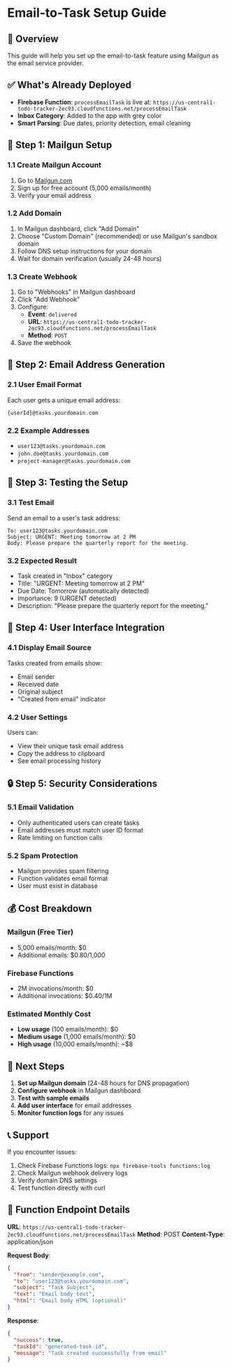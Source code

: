 # Email-to-Task Setup Guide

## 🎯 Overview
This guide will help you set up the email-to-task feature using Mailgun as the email service provider.

## ✅ What's Already Deployed
- **Firebase Function**: `processEmailTask` is live at:
  `https://us-central1-todo-tracker-2ec93.cloudfunctions.net/processEmailTask`
- **Inbox Category**: Added to the app with grey color
- **Smart Parsing**: Due dates, priority detection, email cleaning

## 📧 Step 1: Mailgun Setup

### 1.1 Create Mailgun Account
1. Go to [Mailgun.com](https://www.mailgun.com/)
2. Sign up for free account (5,000 emails/month)
3. Verify your email address

### 1.2 Add Domain
1. In Mailgun dashboard, click "Add Domain"
2. Choose "Custom Domain" (recommended) or use Mailgun's sandbox domain
3. Follow DNS setup instructions for your domain
4. Wait for domain verification (usually 24-48 hours)

### 1.3 Create Webhook
1. Go to "Webhooks" in Mailgun dashboard
2. Click "Add Webhook"
3. Configure:
   - **Event**: `delivered`
   - **URL**: `https://us-central1-todo-tracker-2ec93.cloudfunctions.net/processEmailTask`
   - **Method**: `POST`
4. Save the webhook

## 🔧 Step 2: Email Address Generation

### 2.1 User Email Format
Each user gets a unique email address:
```
{userId}@tasks.yourdomain.com
```

### 2.2 Example Addresses
- `user123@tasks.yourdomain.com`
- `john.doe@tasks.yourdomain.com`
- `project-manager@tasks.yourdomain.com`

## 📝 Step 3: Testing the Setup

### 3.1 Test Email
Send an email to a user's task address:
```
To: user123@tasks.yourdomain.com
Subject: URGENT: Meeting tomorrow at 2 PM
Body: Please prepare the quarterly report for the meeting.
```

### 3.2 Expected Result
- Task created in "Inbox" category
- Title: "URGENT: Meeting tomorrow at 2 PM"
- Due Date: Tomorrow (automatically detected)
- Importance: 9 (URGENT detected)
- Description: "Please prepare the quarterly report for the meeting."

## 🎨 Step 4: User Interface Integration

### 4.1 Display Email Source
Tasks created from emails show:
- Email sender
- Received date
- Original subject
- "Created from email" indicator

### 4.2 User Settings
Users can:
- View their unique task email address
- Copy the address to clipboard
- See email processing history

## 🔒 Step 5: Security Considerations

### 5.1 Email Validation
- Only authenticated users can create tasks
- Email addresses must match user ID format
- Rate limiting on function calls

### 5.2 Spam Protection
- Mailgun provides spam filtering
- Function validates email format
- User must exist in database

## 💰 Cost Breakdown

### Mailgun (Free Tier)
- 5,000 emails/month: $0
- Additional emails: $0.80/1,000

### Firebase Functions
- 2M invocations/month: $0
- Additional invocations: $0.40/1M

### Estimated Monthly Cost
- **Low usage** (100 emails/month): $0
- **Medium usage** (1,000 emails/month): $0
- **High usage** (10,000 emails/month): ~$8

## 🚀 Next Steps

1. **Set up Mailgun domain** (24-48 hours for DNS propagation)
2. **Configure webhook** in Mailgun dashboard
3. **Test with sample emails**
4. **Add user interface** for email addresses
5. **Monitor function logs** for any issues

## 📞 Support

If you encounter issues:
1. Check Firebase Functions logs: `npx firebase-tools functions:log`
2. Check Mailgun webhook delivery logs
3. Verify domain DNS settings
4. Test function directly with curl

## 🔄 Function Endpoint Details

**URL**: `https://us-central1-todo-tracker-2ec93.cloudfunctions.net/processEmailTask`
**Method**: POST
**Content-Type**: application/json

**Request Body**:
```json
{
  "from": "sender@example.com",
  "to": "user123@tasks.yourdomain.com",
  "subject": "Task Subject",
  "text": "Email body text",
  "html": "Email body HTML (optional)"
}
```

**Response**:
```json
{
  "success": true,
  "taskId": "generated-task-id",
  "message": "Task created successfully from email"
}
``` 